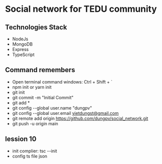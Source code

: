 # Social network for TEDU community

## Technologies Stack

- NodeJs
- MongoDB
- Express
- TypeScript

## Command remembers

- Open terminal command windows: Ctrl + Shift + `
- npm init or yarn init
- git init
- git commit -m "Initial Commit"
- git add \*
- git config --global user.name "dungpv"
- git config --global user.email vietdungst@gmail.com
- git remote add origin https://github.com/dungpv/social_network.git
- git push -u origin main

## lession 10

- init complier: tsc --init
- config ts file json
